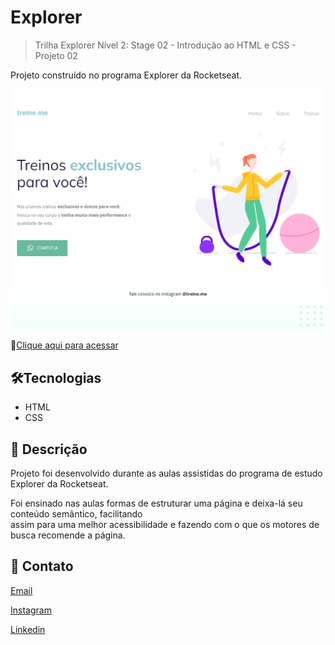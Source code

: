 # Explorer

> Trilha Explorer Nível 2: Stage 02 - Introdução ao HTML e CSS - Projeto 02


Projeto construído no programa Explorer da Rocketseat.

![preview](./.github/preview.png)

🔗[Clique aqui para acessar](https://elinardoamorim.github.io/explorer-nivel2-projeto02)

## 🛠️Tecnologias

- HTML
- CSS

## 📝 Descrição

Projeto foi desenvolvido durante as aulas assistidas do programa de estudo Explorer da Rocketseat.

Foi ensinado nas aulas formas de estruturar uma página e deixa-lá seu conteúdo semântico, facilitando <br>assim para uma melhor acessibilidade e fazendo com o que os motores de busca recomende a página.

## 💛 Contato

[Email](mailto:elinardoslva@gmail.com)

[Instagram](instagram.com/amorimelinardo)

[Linkedin](https://www.linkedin.com/in/elinardoamorim/)